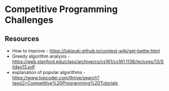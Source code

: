 # Competitive Programming Challenges

## Resources

- How to improve - https://lukipuki.github.io/contest-wiki/get-better.html
- Greedy algorithm analysis - https://web.stanford.edu/class/archive/cs/cs161/cs161.1138/lectures/13/Slides13.pdf
- explanation of popular algorithms - https://www.topcoder.com/thrive/search?tags[]=Competitive%20Programming%20Tutorials